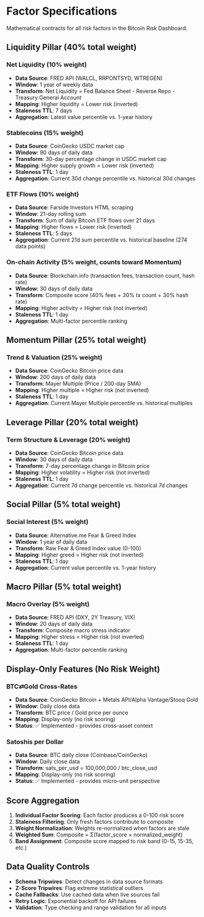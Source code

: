 # Factor Specifications

Mathematical contracts for all risk factors in the Bitcoin Risk Dashboard.

## Liquidity Pillar (40% total weight)

### Net Liquidity (10% weight)
- **Data Source**: FRED API (WALCL, RRPONTSYD, WTREGEN)
- **Window**: 1 year of weekly data
- **Transform**: Net Liquidity = Fed Balance Sheet - Reverse Repo - Treasury General Account
- **Mapping**: Higher liquidity = Lower risk (inverted)
- **Staleness TTL**: 7 days
- **Aggregation**: Latest value percentile vs. 1-year history

### Stablecoins (15% weight)
- **Data Source**: CoinGecko USDC market cap
- **Window**: 90 days of daily data
- **Transform**: 30-day percentage change in USDC market cap
- **Mapping**: Higher supply growth = Lower risk (inverted)
- **Staleness TTL**: 1 day
- **Aggregation**: Current 30d change percentile vs. historical 30d changes

### ETF Flows (10% weight)
- **Data Source**: Farside Investors HTML scraping
- **Window**: 21-day rolling sum
- **Transform**: Sum of daily Bitcoin ETF flows over 21 days
- **Mapping**: Higher flows = Lower risk (inverted)
- **Staleness TTL**: 5 days
- **Aggregation**: Current 21d sum percentile vs. historical baseline (274 data points)

### On-chain Activity (5% weight, counts toward Momentum)
- **Data Source**: Blockchain.info (transaction fees, transaction count, hash rate)
- **Window**: 30 days of daily data
- **Transform**: Composite score (40% fees + 30% tx count + 30% hash rate)
- **Mapping**: Higher activity = Higher risk (not inverted)
- **Staleness TTL**: 1 day
- **Aggregation**: Multi-factor percentile ranking

## Momentum Pillar (25% total weight)

### Trend & Valuation (25% weight)
- **Data Source**: CoinGecko Bitcoin price data
- **Window**: 200 days of daily data
- **Transform**: Mayer Multiple (Price / 200-day SMA)
- **Mapping**: Higher multiple = Higher risk (not inverted)
- **Staleness TTL**: 1 day
- **Aggregation**: Current Mayer Multiple percentile vs. historical multiples

## Leverage Pillar (20% total weight)

### Term Structure & Leverage (20% weight)
- **Data Source**: CoinGecko Bitcoin price data
- **Window**: 30 days of daily data
- **Transform**: 7-day percentage change in Bitcoin price
- **Mapping**: Higher volatility = Higher risk (not inverted)
- **Staleness TTL**: 1 day
- **Aggregation**: Current 7d change percentile vs. historical 7d changes

## Social Pillar (5% total weight)

### Social Interest (5% weight)
- **Data Source**: Alternative.me Fear & Greed Index
- **Window**: 1 year of daily data
- **Transform**: Raw Fear & Greed Index value (0-100)
- **Mapping**: Higher greed = Higher risk (not inverted)
- **Staleness TTL**: 1 day
- **Aggregation**: Current value percentile vs. 1-year history

## Macro Pillar (5% total weight)

### Macro Overlay (5% weight)
- **Data Source**: FRED API (DXY, 2Y Treasury, VIX)
- **Window**: 20 days of daily data
- **Transform**: Composite macro stress indicator
- **Mapping**: Higher stress = Higher risk (not inverted)
- **Staleness TTL**: 1 day
- **Aggregation**: Multi-factor percentile ranking

## Display-Only Features (No Risk Weight)

### BTC⇄Gold Cross-Rates
- **Data Source**: CoinGecko Bitcoin + Metals API/Alpha Vantage/Stooq Gold
- **Window**: Daily close data
- **Transform**: BTC price / Gold price per ounce
- **Mapping**: Display-only (no risk scoring)
- **Status**: ✅ Implemented - provides cross-asset context

### Satoshis per Dollar
- **Data Source**: BTC daily close (Coinbase/CoinGecko)
- **Window**: Daily close data
- **Transform**: sats_per_usd = 100,000,000 / btc_close_usd
- **Mapping**: Display-only (no risk scoring)
- **Status**: ✅ Implemented - provides micro-unit perspective

## Score Aggregation

1. **Individual Factor Scoring**: Each factor produces a 0-100 risk score
2. **Staleness Filtering**: Only fresh factors contribute to composite
3. **Weight Normalization**: Weights re-normalized when factors are stale
4. **Weighted Sum**: Composite = Σ(factor_score × normalized_weight)
5. **Band Assignment**: Composite score mapped to risk band (0-15, 15-35, etc.)

## Data Quality Controls

- **Schema Tripwires**: Detect changes in data source formats
- **Z-Score Tripwires**: Flag extreme statistical outliers
- **Cache Fallbacks**: Use cached data when live sources fail
- **Retry Logic**: Exponential backoff for API failures
- **Validation**: Type checking and range validation for all inputs
